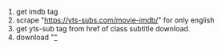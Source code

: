 1. get imdb tag
2. scrape "https://yts-subs.com/movie-imdb/<movie tag>" for only english
3. get yts-sub tag from href of class subtitle download.
4. download "<a class="btn-icon download-subtitle" href="https://www.yifysubtitles.com/subtitle/snowpiercer-english-yify-<yts tag>.zip">"
	
